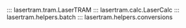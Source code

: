 ::: lasertram.tram.LaserTRAM
::: lasertram.calc.LaserCalc
::: lasertram.helpers.batch
::: lasertram.helpers.conversions

